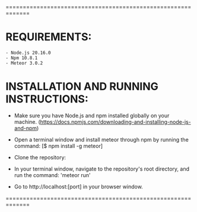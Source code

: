 

=============================================================

# REQUIREMENTS:

    - Node.js 20.16.0
    - Npm 10.8.1
    - Meteor 3.0.2

# INSTALLATION AND RUNNING INSTRUCTIONS:

* Make sure you have Node.js and npm installed globally on your machine. (https://docs.npmjs.com/downloading-and-installing-node-js-and-npm)

* Open a terminal window and install meteor through npm by running the command: 
[$ npm install -g meteor]

*  Clone the repository: 

* In your terminal window, navigate to the repository's root directory, and run the command: 'meteor run'

* Go to http://localhost:[port] in your browser window.


=============================================================
